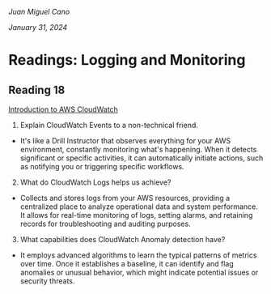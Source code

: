 *Juan Miguel Cano*

*January 31, 2024*

# Readings: Logging and Monitoring

## Reading 18
[Introduction to AWS CloudWatch](https://www.citrusconsulting.com/introduction-to-aws-cloudwatch/)

1. Explain CloudWatch Events to a non-technical friend.
- It's like a Drill Instructor that observes everything for your AWS environment, constantly monitoring what's happening. When it detects significant or specific activities, it can automatically initiate actions, such as notifying you or triggering specific workflows.
2. What do CloudWatch Logs helps us achieve?
- Collects and  stores logs from your AWS resources, providing a centralized place to analyze operational data and system performance. It allows for real-time monitoring of logs, setting alarms, and retaining records for troubleshooting and auditing purposes.
3. What capabilities does CloudWatch Anomaly detection have?
- It employs advanced algorithms to learn the typical patterns of metrics over time. Once it establishes a baseline, it can identify and flag anomalies or unusual behavior, which might indicate potential issues or security threats.
